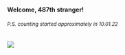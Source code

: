#### Welcome, 487th stranger!

###### <sup>P.S. counting started approximately in 10.01.22</sup>

<img src="https://kraftwerk28.pp.ua/vcnt.png"></img>
